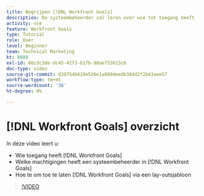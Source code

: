 ```yaml
---
title: Begrijpen [!DNL Workfront Goals]
description: De systeembeheerder zal leren over wie tot toegang heeft [!DNL Workfront Goals], what permissions a system administrator has in [!DNL Workfront Goals], and how to enable [!DNL Workfront Goals] via een lay-outsjabloon.
activity: use
feature: Workfront Goals
type: Tutorial
role: User
level: Beginner
team: Technical Marketing
kt: 8888
exl-id: 08cdc3de-dc45-4273-b17b-90ae753613c6
doc-type: video
source-git-commit: d39754b619e526e1a869deedb38dd2f2b43aee57
workflow-type: tm+mt
source-wordcount: '38'
ht-degree: 0%

---
```


# [!DNL Workfront Goals] overzicht

In deze video leert u:

* Wie toegang heeft [!DNL Workfront Goals]
* Welke machtigingen heeft een systeembeheerder in [!DNL Workfront Goals]
* Hoe te om toe te laten [!DNL Workfront Goals] via een lay-outsjabloon

>[!VIDEO](https://video.tv.adobe.com/v/335182/?quality=12)
